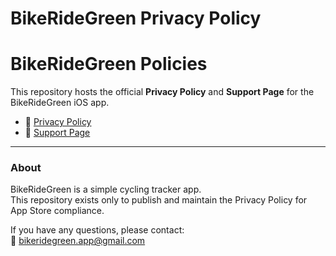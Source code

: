 # BikeRideGreen Privacy Policy
# BikeRideGreen Policies

This repository hosts the official **Privacy Policy** and **Support Page** for the BikeRideGreen iOS app.

- 📄 [Privacy Policy](https://bikeridegreen.github.io/bikeridegreen-privacy/BikeRideGreen_PrivacyPolicy.html)  
- 💬 [Support Page](https://bikeridegreen.github.io/bikeridegreen-privacy/Support.html)

---

### About
BikeRideGreen is a simple cycling tracker app.  
This repository exists only to publish and maintain the Privacy Policy for App Store compliance.  

If you have any questions, please contact:  
📧 bikeridegreen.app@gmail.com
